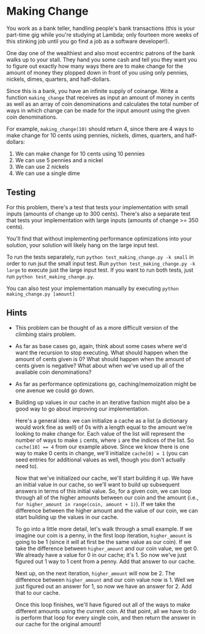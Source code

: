 # Making Change

You work as a bank teller, handling people's bank transactions (this is your part-time gig while you're studying at Lambda; only fourteen more weeks of this stinking job until you go find a job as a software developer!).

One day one of the wealthiest and also most eccentric patrons of the bank walks up to your stall. They hand you some cash and tell you they want you to figure out exactly how many ways there are to make change for the amount of money they plopped down in front of you using only pennies, nickels, dimes, quarters, and half-dollars.

Since this is a bank, you have an infinite supply of coinange. Write a function `making_change` that receives as input an amount of money in cents as well as an array of coin denominations and calculates the total number of ways in which change can be made for the input amount using the given coin denominations.

For example, `making_change(10)` should return 4, since there are 4 ways to make change for 10 cents using pennies, nickels, dimes, quarters, and half-dollars:

 1. We can make change for 10 cents using 10 pennies
 2. We can use 5 pennies and a nickel
 3. We can use 2 nickels
 4. We can use a single dime

## Testing

For this problem, there's a test that tests your implementation with small inputs (amounts of change up to 300 cents). There's also a separate test that tests your implementation with large inputs (amounts of change >= 350 cents).

You'll find that without implementing performance optimizations into your solution, your solution will likely hang on the large input test.

To run the tests separately, run `python test_making_change.py -k small` in order to run jsut the small input test. Run `python test_making_change.py -k large` to execute just the large input test. If you want to run both tests, just run `python test_making_change.py`.

You can also test your implementation manually by executing `python making_change.py [amount]`

## Hints

 * This problem can be thought of as a more difficult version of the climbing stairs problem.
 * As far as base cases go, again, think about some cases where we'd want the recursion to stop executing. What should happen when the amount of cents given is 0? What should happen when the amount of cents given is negative? What about when we've used up all of the available coin denominations?
 * As far as performance optimizations go, caching/memoization might be one avenue we could go down.
 * Building up values in our cache in an iterative fashion might also be a good way to go about improving our implementation.

   Here's a general idea: we can initialize a cache as a list (a dictionary would work fine as well) of 0s with a length equal to the amount we're looking to make change for. Each value of the list will represent the number of ways to make `i` cents, where `i` are the indices of the list. So `cache[10] == 4` from our example above. Since we know there is one way to make 0 cents in change, we'll initialize `cache[0] = 1` (you can seed entries for additional values as well, though you don't actually need to).

   Now that we've initialized our cache, we'll start building it up. We have an initial value in our cache, so we'll want to build up subsequent answers in terms of this initial value. So, for a given coin, we can loop through all of the higher amounts between our coin and the amount (i.e., `for higher_amount in range(coin, amount + 1)`). If we take the difference between the higher amount and the value of our coin, we can start building up the values in our cache.

   To go into a little more detail, let's walk through a small example. If we imagine our coin is a penny, in the first loop iteration, `higher_amount` is going to be 1 (since it will at first be the same value as our coin). If we take the difference between `higher_amount` and our coin value, we get 0. We already have a value for 0 in our cache; it's 1. So now we've just figured out 1 way to 1 cent from a penny. Add that answer to our cache.

   Next up, on the next iteration, `higher_amount` will now be 2. The difference between `higher_amount` and our coin value now is 1. Well we just figured out an answer for 1, so now we have an answer for 2. Add that to our cache.

   Once this loop finishes, we'll have figured out all of the ways to make different amounts using the current coin. At that point, all we have to do is perform that loop for every single coin, and then return the answer in our cache for the original amount!
